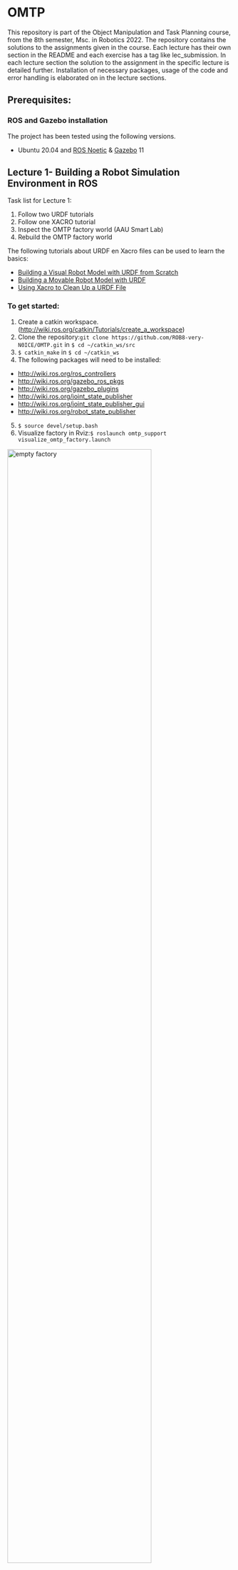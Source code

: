 # OMTP

This repository is part of the Object Manipulation and Task Planning course, from the 8th semester, Msc. in Robotics 2022.
The repository contains the solutions to the assignments given in the course. Each lecture has their own section in the README and each exercise has a tag like lec<number>_submission. In each lecture section the solution to the assignment in the specific lecture is detailed further. Installation of necessary packages, usage of the code and error handling is elaborated on in the lecture sections.
## Prerequisites:
### ROS and Gazebo installation
The project has been tested using the following versions.
* Ubuntu 20.04 and [ROS Noetic](https://wiki.ros.org/noetic/Installation) & [Gazebo](http://gazebosim.org/tutorials/?tut=ros_wrapper_versions) 11 

## Lecture 1- Building a Robot Simulation Environment in ROS
Task list for Lecture 1:
1) Follow two URDF tutorials
2) Follow one XACRO tutorial
3) Inspect the OMTP factory world (AAU Smart Lab)
4) Rebuild the OMTP factory world

The following tutorials about URDF en Xacro files can be used to learn the basics:

* [Building a Visual Robot Model with URDF from Scratch](http://wiki.ros.org/urdf/Tutorials/Building%20a%20Visual%20Robot%20Model%20with%20URDF%20from%20Scratch) 
* [Building a Movable Robot Model with URDF](http://wiki.ros.org/urdf/Tutorials/Building%20a%20Movable%20Robot%20Model%20with%20URDF)
* [Using Xacro to Clean Up a URDF File](http://wiki.ros.org/urdf/Tutorials/Using%20Xacro%20to%20Clean%20Up%20a%20URDF%20File)

### To get started:
1) Create a catkin workspace.(http://wiki.ros.org/catkin/Tutorials/create_a_workspace)
2) Clone the repository:`git clone https://github.com/ROB8-very-N0ICE/OMTP.git` in `$ cd ~/catkin_ws/src`
3) `$ catkin_make` in `$ cd ~/catkin_ws`
4)  The following packages will need to be installed: 
  - http://wiki.ros.org/ros_controllers
  - http://wiki.ros.org/gazebo_ros_pkgs
  - http://wiki.ros.org/gazebo_plugins 
  - http://wiki.ros.org/joint_state_publisher
  - http://wiki.ros.org/joint_state_publisher_gui
  - http://wiki.ros.org/robot_state_publisher 
5) `$ source devel/setup.bash`
6) Visualize factory in Rviz:`$ roslaunch omtp_support visualize_omtp_factory.launch`


<p class="aligncenter">
    <img src="Images/empty.png" width=80% height=80% align=center alt="empty factory">
</p>

### Inspecting the factory
1) We transform the xacro factory file into a urdf file: `$ xacro omtp_factory.xacro > omtp.urdf`
2) Check the syntax of the urdf file: `$ check_urdf omtp.urdf`
3) Check the link graph by generating a pdf using: `$ urdf_to_graphiz`


### Rebuild the OMTP factory world
It should include:
* Two Franka robots, one bin per robot can be found here: [file](/franka_description)
* AAU smart lab Festo modules can be found here: [file](/aau_lab_ros_models)
* Additional models/objects( Conveyors, boxes, pallets, shelves etc.) models can be found in te following links:
  * https://app.ignitionrobotics.org/fuel/models
  * https://github.com/osrf/gazebo_models
  * http://data.nvision2.eecs.yorku.ca/3DGEMS/


 
Rebuilding the OMTP factory is accomplished by editing the XACRO file of the factory. The second robot arm is added similar to first one, the bins and ballet are added as modules in the XACRO file. 
#### The OMTP factory xacro file which is modified is:
  ```` .../omtp course files lecture 1 2022/omtp_support/urdf/omtp_factory.xacro. ````

#### 1) Adding the robots to the factory
- Robot descriptions (URDF/XACRO) can be found on [ROS-industrial](http://wiki.ros.org/Industrial/supported_hardware) 

The two robot arms added were the panda manipulators, which can be found from line 41 to 519 for the first panda arm, and the second panda arm being from line 520 to 992, where the eight links are described with a cylinder length, radius, and origin for the two end points. Along with the links, the joints are also described. They contain information about the individual joints rotation position and which links they are connected to, as well as their velocity limit and damping. The links and joints for the end effectors were also added for the two panda arms. Two for each arm.

#### 2) Adding AAU Smart Lab modules
Seven modules were  added and connected to one another in line 1057 to 1225, describing the specific model, their origin point, and which module they are connected to. The modules consists of five modules with a conveyor belt going straight forward, one in a T shape, and the last one containing a closed off workstation.

#### 3) Adding additional objects

 Additionally, a wooden pellet and a nurse were added in front of the factory at line 1236 to line 1282, containing an origin, model and inertia. 


### Running the factory
* From  `~/catkin-ws` launch `$ roslaunch omtp_support visualize_omtp_factory.launch`
* If it is not working remember to source the workspace `source devel/setup.bash`
* After the changes have been added we end up with this:

<p class="aligncenter">
    <img src="Images/factory.png" width=80% height=80% align=center alt="MoveIt Setup Assistant">
</p>


## Lecture 2: Manipulation with MoveIt
Task list for lecture 2:
1. Create a MoveIt configuration package of your OMTP environment
2. Test moveit_config package with MoveIt Commander command line tool
3. Create a custom OMTP Gazebo launch file and .world
4. Create a pick and place pipeline in Python

### Create a MoveIt configuration package of your OMTP environment
In lecture 2 we created a ROS package using MoveIt setup assistant. By running:
```
rosrun moveit_setup_assistant moveit_setup_assistant 
```
<p class="aligncenter">
    <img src="Images/moveit.png" width=80% height=80% align=center alt="MoveIt Setup Assistant">
</p>

Here we selected the "Create New MoveIt Configuration Package" and proceeded by filling the required fields,
until "Simulation". Then we generated the URDF script and copied it to the ```/urdf/omtp_factory.xacro``` so that the
robot can be represented in Gazebo.

<p class="aligncenter">
    <img src="Images/generate_urdf.png" width=80% height=80% align=center alt="MoveIt Setup Assistant">
</p>

After building the configuration package, we ran ```roslaunch omtp_factory_moveit demo_gazebo.launch```, but
because the URDF file was incomplete, the controllers failed to load and the robot could not move. Therefor we added 
the missing collision and inertial fields to the finger joints.  

```
    <collision>
      <origin xyz="0 0 0.475"/>
      <geometry>
        <box size="0.3 0.3 0.95"/>
      </geometry>
    </collision>
    <inertial>
      <mass value=".1"/>
      <origin rpy="0 0 0" xyz="0 0 0"/>
      <inertia ixx="0.001" ixy="0" ixz="0" iyy="0.001" iyz="0" izz="0.001"/>
    </inertial>
```

Later the robots were in an impossible position so the planner could not find an initial position to start planning the
movement, so we had to add some arm joints that were in collision. This was done by including the colliding joints to 
```src/factory_moveit_config/config/omtp.srdf```.

### Test moveit_config package with MoveIt Commander command line tool
During the setup assistant, we defined 4 move groups with their respective poses as defined in the list below. 

- arm1
  - arm1_ready
  - arm1_pick
- arm2
  - arm2_ready
  - arm2_pick
- hand1
  - hand1_open
  - hand1_close
- hand2
  - hand2_open
  - hand2_close

To move the robot, we typed in the command line, for example:

```
$ roslaunch omtp_moveit_config demo.launch
$ rosrun moveit_commander moveit_commander_cmdline.py
> use arm1
arm1> go arm1_ready
arm1> go arm1_pick
> use arm2
arm2> go arm2_ready
arm2> go arm2_pick
> use hand1
hand1> go hand1_open
hand1> go hand1_close
```



### Create a custom OMTP Gazebo launch file and .world
### Create a pick and place pipeline in Python

## Lecture 3: Object Detection and Grasping
## Lecture 4: Behavior Design with State Machines
## Lecture 5: Advanced Topic 1 - CNNs in Practical Robotic Applications
## Lecture 7: Guest Lecture - Robots in Contact - From Task Demonstration to Execution in Contact - Part 1
In order to run the following codes, ensure that matlab is installed on the machine, with the "ROS Toolbox" and "Robotics System Toolbox" added as well.
## Lecture 3
## Lecture 4
  Task list for lecture 4:
1. Design pick and place pipeline using behaviors and state machines in FlexBE
2. Design a custom FlexBE state in Python to control the Franka Hand

The FlexBE app and behavior engine was installed trough their github. 
For the app https://github.com/FlexBE/flexbe_app and for the behavior engine https://github.com/team-vigir/flexbe_behavior_engine.
Their github was cloned into the workspace and build there with catkin build.
The commands used was:
    `$ cd ~/omtp_course_ws/src`
    `$ git clone https://github.com/FlexBE/flexbe_app`
    `$ git clone https://github.com/team-vigir/flexbe_behavior_engine`
    `$ cd ..`
    `$ catkin build`

FlexBE app and behavoir engine was launched with following command:
    `$ cd ~/omtp_course_ws`
    `$ source devel/setup.bash`
    `$ roslaunch flexbe_app flexbe_full.launch`

<p class="aligncenter">
    <img src="Images/interface.png" width=80% height=80% align=center alt="FlexBE interface">
</p>

The above picture shows the FlexBE app interface. 
In overview the definition information of the behavior package is defined.
In private configuration joints and configuration of the robot arm is defined.
In state machine userdata information to be passed between states is defined.  

<p class="aligncenter">
    <img src="Images/overview.png" width=80% height=80% align=center alt="aaa">
</p>
<p class="aligncenter">
    <img src="Images/private_config.png" width=80% height=80% align=center alt="aaaa">
</p>
<p class="aligncenter">
    <img src="Images/state_mach.png" width=80% height=80% align=center alt="aaaa">
</p>

In the statemachine editor new states can be made and each state have their information that needs to be filled out.
The picture below shows the camera and grasp state information filled out. 

<p class="aligncenter">
    <img src="Images/cam_detect.png" width=80% height=80% align=center alt="aaa">
</p>
<p class="aligncenter">
    <img src="Images/grasp.png" width=80% height=80% align=center alt="aaa">
</p>

Aditionally States can be connected to different outcomes such as another state af completion, finshed after completion and failur otherwise.
In the Runtime control the behavior can be excuted when the simulation in gazebo is running and in the configuration tab packages can be forced to be found if it does not get detected by FlexBE.
## Lecture 5
  Task list for lecture 5:
1. Intragrate Google Colab on own computer
2. Intragare YOLOv3 in the OMTP factory

The first step in intregrating Colab face detector on own computer is to download the zip given in the lecture. 
Next step is to upload the contents of the zip file into a folder in Google drive. The folder must be named covid19. Afterwards Google Colab app needs to be installed wich allows us to open the ipnb file Google Colab. After that everyting in the ipnb file can be executed and the face detector will detect.
## Lecture 7
In order to run the follownig codes, ensure that matlab is installed on the machine, with the "ROS Toolbox" and "Robotics System Toolbox" added as well.

1) The aim of the first exercise is to implement and test DMPs. Therefore:

* Download the omtp_LbD_lecture.zip folder and extract the folder
* In the folder under DMP_lib/Test_CDMP.m open the file.
* The file acts as a blueprint in which some of the equation and definitions are missing.
* Add the equations and definitions and replicate the recorded trajectory with the DMP in
position (DMP), Orientation (QDMP) and Joint (JDMP) space.

The zip folder was downloaded and the matlab file "Test_CDMP.m" was opened and edited. Following changes were made to the code.

At line 15: A function was made in order to calculate the joint trajectories. Requiring the DMP parameters from the xx file as input, and it would give the Joint DMP parameters as output. The function was made as a seperate file, similarly to the QDMP function. The function starts out by setting the DMP parameters, and then inserting them into the DMP_rlearn function, using the path and the current DMP parameters as input.

The DMP_rlearn.m file were edited to include following variables and formulas. The initial and goal state of the DMP was added. Then a formular to derive the trajectory was made in order to obtain the velocity, and was divided with the sampling rate to get xx. Those results were then dirived again to obtain the acceleration, which was also divided with the sampling rate. The next addition was a function to calculate the weighted sum of the locally weighted regression models, in order to xx. Next was a temporal scaling derivative which was divided with the torgue, in order to xx. Lastly for the function file, a second order DMP equation was added in order to fit the target to the DMP line. It was done by xx. 

Back to the Test_CDMP.m file, an intergration was done, similarly to the position part of the DMP, in order to get the joint positions.

Next, the DMP was plotted into three different figures, one displaying position, another velocity, and the last displaying acceleration over the trajectory obtained from the test_trj.mat file.

Lastly, in order to prevent MATLAB from crashing when running the code, Preallocation had to be done to the three variables: xN, jN and qQ.

After the formulas and variables were added, the following figures were displayed when running the code in Matlab:

<p class="aligncenter">
    <img src="Images/Lecture7Exercise1.png" width=100% height=100% align=center alt="Matlab DMP trajectory">
</p>

* Try to change the time and goal constants and comment the results.

2) The aim of the second exercise is to encode the demonstrated motion (test_trj.mat)
with DMPs and execute them in simulation.

* Start with MoveDMP_Gazebo.m file and add your code,

In the matlab file, the LearnJDMP and DMP_integrate function were added.

* from the command line launch the following roslaunch panda_moveit_config omtp_dmp.launch,

The command line were run in the terminal, and would create a gazebo world, containing one panda arm

* connect MATLAB to ROS (use rosinit to establish the connection),

rosinit was run in order to establish the connection between MATLAB and ROS

* run the simulation and Matlab code


## Lecture 8: Guest Lecture - Robots in Contact - From Task Demonstration to Execution in Contact - Part 2
Exercise 1:
In exercise 1, you are asked to couple the dynamic simulation with DMPs to execute
a simple Pick and Place action with the simulated robot. To start:
• Open the file Test_move_grasp.m and run the simulation and script. The robot should start to execute
the pick and place task.
• Modify the script in such a way that that you replace the point to point interpolation functions (Jmove
and Cmove) with a function for linear DMPs and plan the paths between the given points.
Exercise 2:
In exercise 2, you are asked to make a Matlab function for detecting contacts based
on simulated forces.
• Start with placing the simulated robot into q1 configuration from the previous task.
• Write a function which takes as an input (movement for an amount in a specific axis (vector [1x3])-
Orientations are constant, desired force (vector [1x3]), time (constant in [s]), tcp (vector [1x3])). Start
with CCmoveForM.mat function.
• Add the necessary conditions in the function, so that the simulated forces will be monitored during the
execution of the movement and stop the movement when the Fm = Fd.
